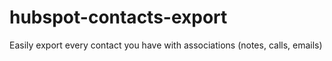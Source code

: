 # hubspot-contacts-export
Easily export every contact you have with associations (notes, calls, emails)
